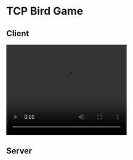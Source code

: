 # TCP Bird Game

## Client

<video width="320" height="240" controls>
  <source src="[链接到你的仓库中的MP4文件](https://github.com/yuan-0816/TCP-bird-game/blob/main/materials/client.mp4)" type="video/mp4">
  Your browser does not support the video tag.
</video>


## Server
